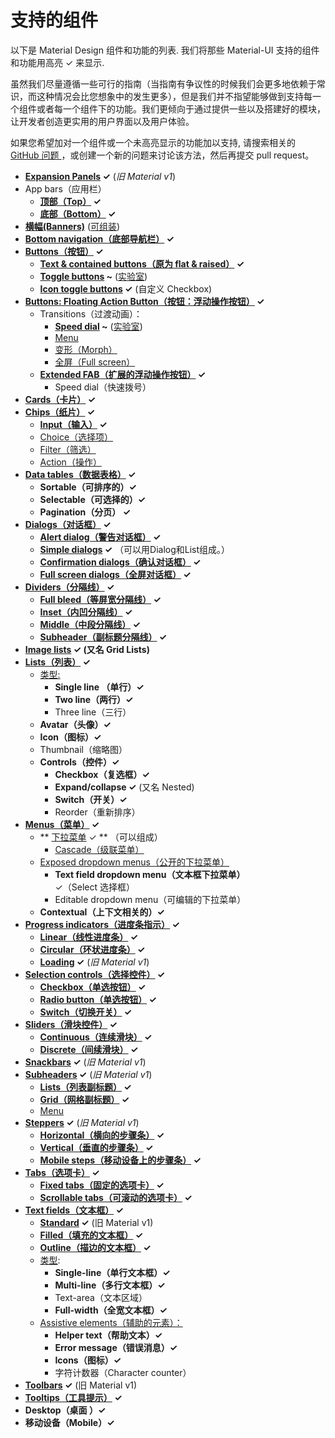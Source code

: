 # 支持的组件

<p class="description">以下是 Material Design 组件和功能的列表. 我们将那些 Material-UI 支持的组件和功能用高亮 ✓ 来显示.</p>

虽然我们尽量遵循一些可行的指南（当指南有争议性的时候我们会更多地依赖于常识，而这种情况会比您想象中的发生更多），但是我们并不指望能够做到支持每一个组件或者每一个组件下的功能。我们更倾向于通过提供一些以及搭建好的模块，让开发者创造更实用的用户界面以及用户体验。

如果您希望加对一个组件或一个未高亮显示的功能加以支持, 请搜索相关的 [GitHub 问题 ](https://github.com/mui-org/material-ui/issues)，或创建一个新的问题来讨论该方法，然后再提交 pull request。

- **[Expansion Panels](https://material.io/archive/guidelines/components/expansion-panels.html) ✓** (*旧 Material v1*)
- App bars（应用栏）
  - **[顶部（Top）](https://material.io/design/components/app-bars-top.html) ✓**
  - **[底部（Bottom）](https://material.io/design/components/app-bars-bottom.html) ✓**
- **[横幅(Banners)](https://material.io/design/components/banners.html)** ([可组装](https://medium.com/material-ui/introducing-material-ui-design-system-93e921beb8df))
- **[Bottom navigation（底部导航栏）](https://material.io/design/components/bottom-navigation.html) ✓**
- **[Buttons（按钮）](https://material.io/design/components/buttons.html) ✓**
  - **[Text & contained buttons（原为 flat & raised）](https://material.io/design/components/buttons.html) ✓**
  - **[Toggle buttons](https://material.io/design/components/buttons.html#buttons-toggle-buttons) ~** ([实验室](/components/about-the-lab/))
  - **[Icon toggle buttons](https://material.io/design/components/buttons.html#toggle-button) ✓** (自定义 Checkbox)
- **[Buttons: Floating Action Button（按钮：浮动操作按钮）](https://material.io/design/components/buttons-floating-action-button.html) ✓**
  - Transitions（过渡动画）：
    - **[Speed dial](https://material.io/design/components/buttons-floating-action-button.html#types-of-transitions) ~** ([实验室](/components/about-the-lab/))
    - [Menu](https://material.io/design/components/buttons-floating-action-button.html#types-of-transitions)
    - [变形（Morph）](https://material.io/design/components/buttons-floating-action-button.html#types-of-transitions)
    - [全屏（Full screen）](https://material.io/design/components/buttons-floating-action-button.html#types-of-transitions)
  - **[Extended FAB（扩展的浮动操作按钮）](https://material.io/design/components/buttons-floating-action-button.html#extended-fab) ✓**
    - Speed dial（快速拨号）
- **[Cards（卡片）](https://material.io/design/components/cards.html) ✓**
- **[Chips（纸片）](https://material.io/design/components/chips.html) ✓**
  - **[Input（输入）](https://material.io/design/components/chips.html#input-chips) ✓**
  - [Choice（选择项）](https://material.io/design/components/chips.html#choice-chips)
  - [Filter（筛选）](https://material.io/design/components/chips.html#filter-chips)
  - [Action（操作）](https://material.io/design/components/chips.html#action-chips)
- **[Data tables（数据表格）](https://material.io/design/components/data-tables.html) ✓**
  - **Sortable（可排序的）✓**
  - **Selectable（可选择的）✓**
  - **Pagination（分页） ✓**
- **[Dialogs（对话框）](https://material.io/design/components/dialogs.html) ✓**
  - **[Alert dialog（警告对话框）](https://material.io/design/components/dialogs.html#alert-dialog) ✓**
  - **[Simple dialogs](https://material.io/design/components/dialogs.html#simple-dialog) ✓** （可以用Dialog和List组成。）
  - **[Confirmation dialogs（确认对话框）](https://material.io/design/components/dialogs.html#confirmation-dialog) ✓**
  - **[Full screen dialogs（全屏对话框）](https://material.io/design/components/dialogs.html#full-screen-dialog) ✓**
- **[Dividers（分隔线）](https://material.io/design/components/dividers.html) ✓**
  - **[Full bleed（等屏宽分隔线）](https://material.io/design/components/dividers.html#types) ✓**
  - **[Inset（内凹分隔线）](https://material.io/design/components/dividers.html#types) ✓**
  - **[Middle（中段分隔线）](https://material.io/design/components/dividers.html#types) ✓**
  - **[Subheader（副标题分隔线）](https://material.io/design/components/dividers.html#types) ✓**
- ****[Image lists](https://material.io/design/components/image-lists.html) ✓** (又名 Grid Lists)**
- **[Lists（列表）](https://material.io/design/components/lists.html) ✓**
  - [类型:](https://material.io/design/components/lists.html#types)
    - **Single line （单行）✓**
    - **Two line（两行）✓**
    - Three line（三行）
  - **Avatar（头像）✓**
  - **Icon（图标）✓**
  - Thumbnail（缩略图）
  - **Controls（控件）✓**
    - **Checkbox（复选框）✓**
    - **Expand/collapse ✓** (又名 Nested)
    - **Switch（开关）✓**
    - Reorder（重新排序）
- **[Menus（菜单）](https://material.io/design/components/menus.html) ✓**
  - ** [下拉菜单](https://material.io/design/components/menus.html#dropdown-menu) ✓ ** （可以组成）
    - [Cascade（级联菜单）](https://material.io/design/components/menus.html#dropdown-menu)
  - [Exposed dropdown menus（公开的下拉菜单）](https://material.io/design/components/menus.html#exposed-dropdown-menu)
    - **Text field dropdown menu（文本框下拉菜单）** ✓（Select 选择框）
    - Editable dropdown menu（可编辑的下拉菜单）
  - **Contextual（上下文相关的）✓**
- **[Progress indicators（进度条指示）](https://material.io/design/components/progress-indicators.html) ✓**
  - **[Linear（线性进度条）](https://material.io/design/components/progress-indicators.html#linear-progress-indicators) ✓**
  - **[Circular（环状进度条）](https://material.io/design/components/progress-indicators.html#circular-progress-indicators) ✓**
  - **[Loading](https://material.io/archive/guidelines/components/progress-activity.html) ✓** (*旧 Material v1*)
- **[Selection controls（选择控件）](https://material.io/design/components/selection-controls.html) ✓**
  - **[Checkbox（单选按钮）](https://material.io/design/components/selection-controls.html#checkboxes) ✓**
  - **[Radio button（单选按钮）](https://material.io/design/components/selection-controls.html#radio-buttons) ✓**
  - **[Switch（切换开关）](https://material.io/design/components/selection-controls.html#switches) ✓**
- **[Sliders（滑块控件）](https://material.io/design/components/sliders.html) ✓**
  - **[Continuous（连续滑块）](https://material.io/design/components/sliders.html#continuous-slider) ✓**
  - **[Discrete（间续滑块）](https://material.io/design/components/sliders.html#discrete-slider) ✓**
- **[Snackbars](https://material.io/design/components/snackbars.html) ✓** (*旧 Material v1*)
- **[Subheaders](https://material.io/archive/guidelines/components/subheaders.html) ✓** (*旧 Material v1*)
  - **[Lists（列表副标题）](https://material.io/archive/guidelines/components/subheaders.html#subheaders-list-subheaders) ✓**
  - **[ Grid（网格副标题）](https://material.io/archive/guidelines/components/subheaders.html#subheaders-list-subheaders) ✓**
  - [Menu](https://material.io/archive/guidelines/components/subheaders.html#subheaders-list-subheaders)
- **[Steppers](https://material.io/archive/guidelines/components/steppers.html) ✓** (*旧 Material v1*)
  - **[Horizontal（横向的步骤条）](https://material.io/archive/guidelines/components/steppers.html#steppers-types-of-steppers) ✓**
  - **[Vertical（垂直的步骤条）](https://material.io/archive/guidelines/components/steppers.html#steppers-types-of-steppers) ✓**
  - **[Mobile steps（移动设备上的步骤条）](https://material.io/archive/guidelines/components/steppers.html#steppers-types-of-steps) ✓**
- **[Tabs（选项卡）](https://material.io/design/components/tabs.html) ✓**
  - **[Fixed tabs（固定的选项卡）](https://material.io/design/components/tabs.html#fixed-tabs) ✓**
  - **[Scrollable tabs（可滚动的选项卡）](https://material.io/design/components/tabs.html#scrollable-tabs) ✓**
- **[Text fields（文本框）](https://material.io/design/components/text-fields.html) ✓**
  - **[Standard](https://material.io/archive/guidelines/components/text-fields.html) ✓** (旧 Material v1)
  - **[Filled（填充的文本框）](https://material.io/design/components/text-fields.html#filled-text-field) ✓**
  - **[Outline（描边的文本框）](https://material.io/design/components/text-fields.html#outlined-text-field) ✓**
  - [类型](https://material.io/design/components/text-fields.html#input-types):
    - **Single-line（单行文本框）✓**
    - **Multi-line（多行文本框）✓**
    - Text-area（文本区域）
    - **Full-width（全宽文本框）✓**
  - [Assistive elements（辅助的元素）：](https://material.io/design/components/text-fields.html#anatomy)
    - **Helper text（帮助文本）✓**
    - **Error message（错误消息）✓**
    - **Icons（图标）✓**
    - 字符计数器（Character counter）
- **[Toolbars](https://material.io/archive/guidelines/components/toolbars.html) ✓** (旧 Material v1)
- **[Tooltips（工具提示）](https://material.io/design/components/tooltips.html) ✓**
- **Desktop（桌面 ）✓**
- **移动设备（Mobile）✓**
